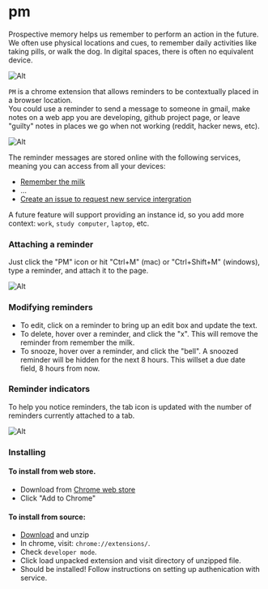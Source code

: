 pm
==

Prospective memory helps us remember to perform an action in the future.  We often use physical locations and cues, 
to remember daily activities like taking pills, or walk the dog.  In digital spaces, there is often no equivalent device.

![Alt](https://raw.github.com/chrisparnin/pm/master/img/github.png)

`PM` is a chrome extension that allows reminders to be contextually placed in a browser location.  
You could use a reminder to send a message to someone in gmail, make notes on a web app you are developing, 
github project page, or leave "guilty" notes in places we go when not working (reddit, hacker news, etc).

![Alt](https://raw.github.com/chrisparnin/pm/master/img/twitter.png)

The reminder messages are stored online with the following services, meaning you can access from all your devices:

- [Remember the milk](http://www.rememberthemilk.com/)
- ...
- [Create an issue to request new service intergration](https://github.com/chrisparnin/pm/issues)

A future feature will support providing an instance id, so you add more context: `work`, `study computer`, `laptop`, etc.

### Attaching a reminder

Just click the "PM" icon or hit "Ctrl+M" (mac) or "Ctrl+Shift+M" (windows), type a reminder, and attach it to the page.

![Alt](https://raw.github.com/chrisparnin/pm/master/img/addreminder.png)

### Modifying reminders

* To edit, click on a reminder to bring up an edit box and update the text.
* To delete, hover over a reminder, and click the "x".  This will remove the reminder from remember the milk.
* To snooze, hover over a reminder, and click the "bell". A snoozed reminder will be hidden for the next 8 hours.  This willset a due date field, 8 hours from now.

### Reminder indicators

To help you notice reminders, the tab icon is updated with the number of reminders currently attached to a tab.

![Alt](https://raw.github.com/chrisparnin/pm/master/img/pm-indicators.png)

### Installing

#### To install from web store.

- Download from [Chrome web store](https://chrome.google.com/webstore/detail/pm/cgcfflfodgfcjgncckhjcmbibfebgfdo?hl=en-US&gl=US)
- Click "Add to Chrome"

#### To install from source:

- [Download](https://github.com/chrisparnin/pm/archive/master.zip) and unzip
- In chrome, visit: `chrome://extensions/`. 
- Check `developer mode`.  
- Click load unpacked extension and visit directory of unzipped file.
- Should be installed!  Follow instructions on setting up authenication with service.
